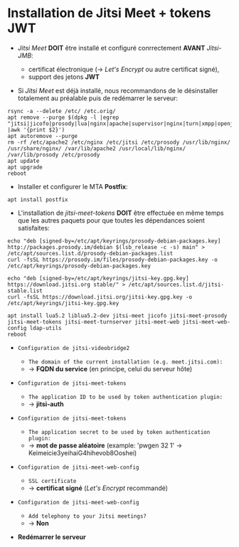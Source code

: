 # Installation de Jitsi Meet + tokens JWT

  * *Jitsi Meet* **DOIT** être installé et configuré conrrectement **AVANT** *Jitsi-JMB*:
    * certificat électronique (-> *Let's Encrypt* ou autre certificat signé),
    * support des jetons **JWT**

  * Si *Jitsi Meet* est déjà installé, nous recommandons de le désinstaller totalement au préalable puis de redémarrer le serveur:
```
rsync -a --delete /etc/ /etc.orig/
apt remove --purge $(dpkg -l |egrep "jitsi|jicofo|prosody|lua|nginx|apache|supervisor|nginx|turn|xmpp|openjdk" |awk '{print $2}')
apt autoremove --purge
rm -rf /etc/apache2 /etc/nginx /etc/jitsi /etc/prosody /usr/lib/nginx/ /usr/share/nginx/ /var/lib/apache2 /usr/local/lib/nginx/ /var/lib/prosody /etc/prosody
apt update
apt upgrade
reboot
```

  * Installer et configurer le MTA **Postfix**:
```
apt install postfix
```

  * L'installation de *jitsi-meet-tokens* **DOIT** être effectuée en même temps que les autres paquets pour que toutes les dépendances soient satisfaites:
```
echo "deb [signed-by=/etc/apt/keyrings/prosody-debian-packages.key] http://packages.prosody.im/debian $(lsb_release -c -s) main" > /etc/apt/sources.list.d/prosody-debian-packages.list
curl -fsSL https://prosody.im/files/prosody-debian-packages.key -o /etc/apt/keyrings/prosody-debian-packages.key

echo "deb [signed-by=/etc/apt/keyrings/jitsi-key.gpg.key] https://download.jitsi.org stable/" > /etc/apt/sources.list.d/jitsi-stable.list
curl -fsSL https://download.jitsi.org/jitsi-key.gpg.key -o /etc/apt/keyrings/jitsi-key.gpg.key

apt install lua5.2 liblua5.2-dev jitsi-meet jicofo jitsi-meet-prosody jitsi-meet-tokens jitsi-meet-turnserver jitsi-meet-web jitsi-meet-web-config ldap-utils
reboot
```

  * `Configuration de jitsi-videobridge2`
    * `The domain of the current installation (e.g. meet.jitsi.com):`
    * -> **FQDN du service** (en principe, celui du serveur hôte)

  * `Configuration de jitsi-meet-tokens`
    * `The application ID to be used by token authentication plugin:`
    * -> **jitsi-auth**

  * `Configuration de jitsi-meet-tokens`
    * `The application secret to be used by token authentication plugin:`
    * -> **mot de passe aléatoire** (example: 'pwgen 32 1' -> Keimeicie3yeihaiG4hihevob8Ooshei)

  * `Configuration de jitsi-meet-web-config`
    * `SSL certificate`
    * -> **certificat signé** (*Let's Encrypt* recommandé)

  * `Configuration de jitsi-meet-web-config`
    * `Add telephony to your Jitsi meetings?`
    * -> **Non**

  * **Redémarrer le serveur**
